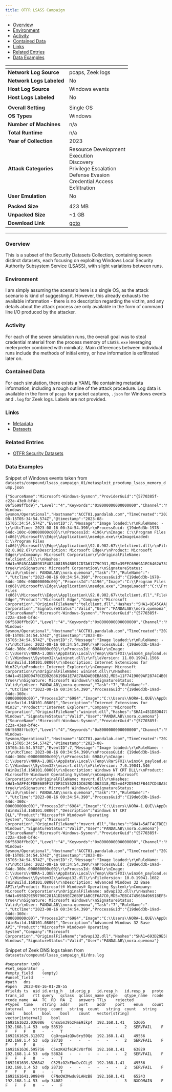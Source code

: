 ```yaml
---
title: OTFR LSASS Campaign
---
```


- [Overview](#overview)
- [Environment](#environment)
- [Activity](#activity)
- [Contained Data](#contained-data)
- [Links](#links)
- [Related Entries](#related-entries)
- [Data Examples](#data-examples)

| <!-- -->                 | <!-- -->                                                                                                                             |
|--------------------------|--------------------------------------------------------------------------------------------------------------------------------------|
| **Network Log Source**   | pcaps, Zeek logs                                                                                                           |
| **Network Logs Labeled** | No                                                                                                                                   |
| **Host Log Source**      | Windows events                                                                                                                       |
| **Host Logs Labeled**    | No                                                                                                                                   |
|                          |                                                                                                                                      |
| **Overall Setting**      | Single OS                                                                                                                            |
| **OS Types**             | Windows                                                                                                                              |
| **Number of Machines**   | n/a                                                                                                                                  |
| **Total Runtime**        | n/a                                                                                                                                  |
| **Year of Collection**   | 2023                                                                                                                                 |
| **Attack Categories**    | Resource Development<br/>Execution<br/>Discovery<br/>Privilege Escalation<br/>Defense Evasion<br/>Credential Access<br/>Exfiltration |
| **User Emulation**       | No                                                                                                                                   |
|                          |                                                                                                                                      |
| **Packed Size**          | 423 MB                                                                                                                               |
| **Unpacked Size**        | ~1 GB                                                                                                                                |
| **Download Link**        | [goto](https://github.com/OTRF/Security-Datasets/tree/master/datasets/compound)                                                      |

***

### Overview

This is a subset of the Security Datasets Collection, containing seven distinct datasets, each focusing on exploiting
Windows Local Security Authority Subsystem Service (LSASS), with slight variations between runs.

### Environment

I am simply assuming the scenario here is a single OS, as the attack scenario is kind of suggesting it.
However, this already exhausts the available information - there is no description regarding the victim, and any details
about the attack process are only available in the form of command line I/O produced by the attacker.

### Activity

For each of the seven simulation runs, the overall goal was to steal credential material from the process memory
of `LSASS.exe` leveraging meterpreter combined with mimikatz.
Main differences between individual runs include the methods of initial entry, or how information is exfiltrated later
on.

### Contained Data

For each simulation, there exists a YAML file containing metadata information, including a rough outline of the attack
procedure.
Log data is available in the form of `pcaps` for packet captures, `.json` for Windows events and `.log` for Zeek logs.
Labels are not provided.

### Links

- [Metadata](https://github.com/OTRF/Security-Datasets/tree/master/datasets/compound/_metadata)
- [Datasets](https://github.com/OTRF/Security-Datasets/tree/master/datasets/compound)

### Related Entries

- [OTFR Security Datasets](../collections/security_datasets.md)

### Data Examples

Snippet of Windows events taken from `datasets/compound/lsass_campaign_01/metasploit_procdump_lsass_memory_dump.json`

```
{"SourceName":"Microsoft-Windows-Sysmon","ProviderGuid":"{5770385f-c22a-43e0-bf4c-06f5698ffbd9}","Level":"4","Keywords":"0x8000000000000000","Channel":"Microsoft-Windows-Sysmon/Operational","Hostname":"ACCT01.pandalab.com","TimeCreated":"2023-08-15T05:34:54.574Z","@timestamp":"2023-08-15T05:34:54.574Z","EventID":7,"Message":"Image loaded:\r\nRuleName: -\r\nUtcTime: 2023-08-16 00:34:54.390\r\nProcessGuid: {19de6d3b-1978-64dc-100c-000000000c00}\r\nProcessId: 4196\r\nImage: C:\\Program Files (x86)\\Microsoft\\Edge\\Application\\msedge.exe\r\nImageLoaded: C:\\Program Files (x86)\\Microsoft\\Edge\\Application\\92.0.902.67\\telclient.dll\r\nFileVersion: 92.0.902.67\r\nDescription: Microsoft Edge\r\nProduct: Microsoft Edge\r\nCompany: Microsoft Corporation\r\nOriginalFileName: telclient.dll\r\nHashes: SHA1=9E45CAA88981F4824081B54B091CD7A61779C931,MD5=39FEC6969A1EC6462A7303E533A9F08B,SHA256=54974FBA11E994711CC1D57DD3A73C32D244672EF796985D1D6157ACCA0E6FFC,IMPHASH=D9F56A467B70D54F9E55CE6457BCE171\r\nSigned: true\r\nSignature: Microsoft Corporation\r\nSignatureStatus: Valid\r\nUser: PANDALAB\\nora.quemona","Task":"7","RuleName":"-","UtcTime":"2023-08-16 00:34:54.390","ProcessGuid":"{19de6d3b-1978-64dc-100c-000000000c00}","ProcessId":"4196","Image":"C:\\Program Files (x86)\\Microsoft\\Edge\\Application\\msedge.exe","ImageLoaded":"C:\\Program Files (x86)\\Microsoft\\Edge\\Application\\92.0.902.67\\telclient.dll","FileVersion":"92.0.902.67","Description":"Microsoft Edge","Product":"Microsoft Edge","Company":"Microsoft Corporation","OriginalFileName":"telclient.dll","Hashes":"SHA1=9E45CAA88981F4824081B54B091CD7A61779C931,MD5=39FEC6969A1EC6462A7303E533A9F08B,SHA256=54974FBA11E994711CC1D57DD3A73C32D244672EF796985D1D6157ACCA0E6FFC,IMPHASH=D9F56A467B70D54F9E55CE6457BCE171","Signed":"true","Signature":"Microsoft Corporation","SignatureStatus":"Valid","User":"PANDALAB\\nora.quemona"}
{"SourceName":"Microsoft-Windows-Sysmon","ProviderGuid":"{5770385f-c22a-43e0-bf4c-06f5698ffbd9}","Level":"4","Keywords":"0x8000000000000000","Channel":"Microsoft-Windows-Sysmon/Operational","Hostname":"ACCT01.pandalab.com","TimeCreated":"2023-08-15T05:34:54.574Z","@timestamp":"2023-08-15T05:34:54.574Z","EventID":7,"Message":"Image loaded:\r\nRuleName: -\r\nUtcTime: 2023-08-16 00:34:54.390\r\nProcessGuid: {19de6d3b-19ad-64dc-360c-000000000c00}\r\nProcessId: 6984\r\nImage: C:\\Users\\NORA~1.QUE\\AppData\\Local\\Temp\\RarSFX1\\winx64_payload.exe\r\nImageLoaded: C:\\Windows\\System32\\wininet.dll\r\nFileVersion: 11.00.19041.1566 (WinBuild.160101.0800)\r\nDescription: Internet Extensions for Win32\r\nProduct: Internet Explorer\r\nCompany: Microsoft Corporation\r\nOriginalFileName: wininet.dll\r\nHashes: SHA1=451D8D0470CEDB268619BA1E7AE78ADAE0EBA692,MD5=11F7419009AF2874C4B0E4505D185D79,SHA256=AC24CCE72F82C3EBBE9E7E9B80004163B9EED54D30467ECE6157EE4061BEAC95,IMPHASH=C720594958CDF760C61C102397D71D3B\r\nSigned: true\r\nSignature: Microsoft Windows\r\nSignatureStatus: Valid\r\nUser: PANDALAB\\nora.quemona","Task":"7","RuleName":"-","UtcTime":"2023-08-16 00:34:54.390","ProcessGuid":"{19de6d3b-19ad-64dc-360c-000000000c00}","ProcessId":"6984","Image":"C:\\Users\\NORA~1.QUE\\AppData\\Local\\Temp\\RarSFX1\\winx64_payload.exe","ImageLoaded":"C:\\Windows\\System32\\wininet.dll","FileVersion":"11.00.19041.1566 (WinBuild.160101.0800)","Description":"Internet Extensions for Win32","Product":"Internet Explorer","Company":"Microsoft Corporation","OriginalFileName":"wininet.dll","Hashes":"SHA1=451D8D0470CEDB268619BA1E7AE78ADAE0EBA692,MD5=11F7419009AF2874C4B0E4505D185D79,SHA256=AC24CCE72F82C3EBBE9E7E9B80004163B9EED54D30467ECE6157EE4061BEAC95,IMPHASH=C720594958CDF760C61C102397D71D3B","Signed":"true","Signature":"Microsoft Windows","SignatureStatus":"Valid","User":"PANDALAB\\nora.quemona"}
{"SourceName":"Microsoft-Windows-Sysmon","ProviderGuid":"{5770385f-c22a-43e0-bf4c-06f5698ffbd9}","Level":"4","Keywords":"0x8000000000000000","Channel":"Microsoft-Windows-Sysmon/Operational","Hostname":"ACCT01.pandalab.com","TimeCreated":"2023-08-15T05:34:54.574Z","@timestamp":"2023-08-15T05:34:54.574Z","EventID":7,"Message":"Image loaded:\r\nRuleName: -\r\nUtcTime: 2023-08-16 00:34:54.390\r\nProcessGuid: {19de6d3b-19ad-64dc-360c-000000000c00}\r\nProcessId: 6984\r\nImage: C:\\Users\\NORA~1.QUE\\AppData\\Local\\Temp\\RarSFX1\\winx64_payload.exe\r\nImageLoaded: C:\\Windows\\System32\\msvcrt.dll\r\nFileVersion: 7.0.19041.546 (WinBuild.160101.0800)\r\nDescription: Windows NT CRT DLL\r\nProduct: Microsoft® Windows® Operating System\r\nCompany: Microsoft Corporation\r\nOriginalFileName: msvcrt.dll\r\nHashes: SHA1=5AFF4CFDEE689F127DF3C555281DC629D4D62318,MD5=A4F2D5942FB447CD48A5CEE414983E85,SHA256=DD7C8BC34CDBE30EF921395E874909BBF6BE53803822164F75F7207E9F085650,IMPHASH=1273683626EBBA703979F188A1E64237\r\nSigned: true\r\nSignature: Microsoft Windows\r\nSignatureStatus: Valid\r\nUser: PANDALAB\\nora.quemona","Task":"7","RuleName":"-","UtcTime":"2023-08-16 00:34:54.390","ProcessGuid":"{19de6d3b-19ad-64dc-360c-000000000c00}","ProcessId":"6984","Image":"C:\\Users\\NORA~1.QUE\\AppData\\Local\\Temp\\RarSFX1\\winx64_payload.exe","ImageLoaded":"C:\\Windows\\System32\\msvcrt.dll","FileVersion":"7.0.19041.546 (WinBuild.160101.0800)","Description":"Windows NT CRT DLL","Product":"Microsoft® Windows® Operating System","Company":"Microsoft Corporation","OriginalFileName":"msvcrt.dll","Hashes":"SHA1=5AFF4CFDEE689F127DF3C555281DC629D4D62318,MD5=A4F2D5942FB447CD48A5CEE414983E85,SHA256=DD7C8BC34CDBE30EF921395E874909BBF6BE53803822164F75F7207E9F085650,IMPHASH=1273683626EBBA703979F188A1E64237","Signed":"true","Signature":"Microsoft Windows","SignatureStatus":"Valid","User":"PANDALAB\\nora.quemona"}
{"SourceName":"Microsoft-Windows-Sysmon","ProviderGuid":"{5770385f-c22a-43e0-bf4c-06f5698ffbd9}","Level":"4","Keywords":"0x8000000000000000","Channel":"Microsoft-Windows-Sysmon/Operational","Hostname":"ACCT01.pandalab.com","TimeCreated":"2023-08-15T05:34:54.574Z","@timestamp":"2023-08-15T05:34:54.574Z","EventID":7,"Message":"Image loaded:\r\nRuleName: -\r\nUtcTime: 2023-08-16 00:34:54.390\r\nProcessGuid: {19de6d3b-19ad-64dc-360c-000000000c00}\r\nProcessId: 6984\r\nImage: C:\\Users\\NORA~1.QUE\\AppData\\Local\\Temp\\RarSFX1\\winx64_payload.exe\r\nImageLoaded: C:\\Windows\\System32\\advapi32.dll\r\nFileVersion: 10.0.19041.1682 (WinBuild.160101.0800)\r\nDescription: Advanced Windows 32 Base API\r\nProduct: Microsoft® Windows® Operating System\r\nCompany: Microsoft Corporation\r\nOriginalFileName: advapi32.dll\r\nHashes: SHA1=693D29E59790C281A1D269EC26B9F1ABCEF6A7C0,MD5=7EBC4745686496918EF54660CB9640DE,SHA256=5B3ED19956537019C29AABC9DF6B8669C8EF725090BB76DAE46D5E093AB7ED09,IMPHASH=6AAF6F02EEA8BCA6277AB2AABDA3266D\r\nSigned: true\r\nSignature: Microsoft Windows\r\nSignatureStatus: Valid\r\nUser: PANDALAB\\nora.quemona","Task":"7","RuleName":"-","UtcTime":"2023-08-16 00:34:54.390","ProcessGuid":"{19de6d3b-19ad-64dc-360c-000000000c00}","ProcessId":"6984","Image":"C:\\Users\\NORA~1.QUE\\AppData\\Local\\Temp\\RarSFX1\\winx64_payload.exe","ImageLoaded":"C:\\Windows\\System32\\advapi32.dll","FileVersion":"10.0.19041.1682 (WinBuild.160101.0800)","Description":"Advanced Windows 32 Base API","Product":"Microsoft® Windows® Operating System","Company":"Microsoft Corporation","OriginalFileName":"advapi32.dll","Hashes":"SHA1=693D29E59790C281A1D269EC26B9F1ABCEF6A7C0,MD5=7EBC4745686496918EF54660CB9640DE,SHA256=5B3ED19956537019C29AABC9DF6B8669C8EF725090BB76DAE46D5E093AB7ED09,IMPHASH=6AAF6F02EEA8BCA6277AB2AABDA3266D","Signed":"true","Signature":"Microsoft Windows","SignatureStatus":"Valid","User":"PANDALAB\\nora.quemona"}
```

Snippet of Zeek DNS logs taken from `datasets/compound/lsass_campaign_01/dns.log`

```
#separator \x09
#set_separator	,
#empty_field	(empty)
#unset_field	-
#path	dns
#open	2023-08-16-01-28-55
#fields	ts	uid	id.orig_h	id.orig_p	id.resp_h	id.resp_p	proto	trans_id	rtt	query	qclass	qclass_name	qtype	qtype_name	rcode	rcode_name	AA	TC	RD	RA	Z	answers	TTLs	rejected
#types	time	string	addr	port	addr	port	enum	count	interval	string	count	string	count	string	count	string	bool	bool	bool	bool	count	vector[string]	vector[interval]	bool
1692161622.036086	Cnsu5m395zFmE9ikp4	192.168.1.41	52605	192.168.1.4	53	udp	58519	-	-	-	-	-	-	2	SERVFAIL	F	F	F	F	0	-	-	T
1692161629.312072	CgOrga4zQDw8ry59Qe	192.168.1.41	49556	192.168.1.4	53	udp	28710	-	-	-	-	-	-	2	SERVFAIL	F	F	F	F	0	-	-	T
1692161636.595716	C5ezKH2fe1RCVUrfO6	192.168.1.41	63829	192.168.1.4	53	udp	58824	-	-	-	-	-	-	2	SERVFAIL	F	F	F	F	0	-	-	T
1692161639.326842	C525iO2kFboDzCCLj9	192.168.1.41	49556	192.168.1.4	53	udp	28710	-	-	-	-	-	-	2	SERVFAIL	F	F	F	F	0	-	-	T
1692161641.909849	CFNoQW3Mwdu9LAHzB8	192.168.1.41	65243	192.168.1.4	53	udp	34082	-	-	-	-	-	-	3	NXDOMAIN	F	F	F	F	0	-	-	F
```